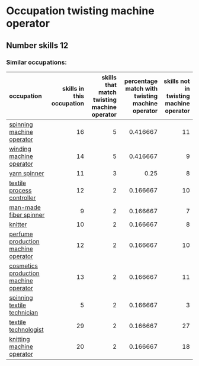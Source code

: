 # Occupation twisting machine operator
## Number skills 12
### Similar occupations:
| occupation                                                                        |   skills in this occupation |   skills that match twisting machine operator |   percentage match with twisting machine operator |   skills not in twisting machine operator |
|:----------------------------------------------------------------------------------|----------------------------:|----------------------------------------------:|--------------------------------------------------:|------------------------------------------:|
| [spinning machine operator](spinning_machine_operator.md)                         |                          16 |                                             5 |                                          0.416667 |                                        11 |
| [winding machine operator](winding_machine_operator.md)                           |                          14 |                                             5 |                                          0.416667 |                                         9 |
| [yarn spinner](yarn_spinner.md)                                                   |                          11 |                                             3 |                                          0.25     |                                         8 |
| [textile process controller](textile_process_controller.md)                       |                          12 |                                             2 |                                          0.166667 |                                        10 |
| [man-made fiber spinner](man-made_fiber_spinner.md)                               |                           9 |                                             2 |                                          0.166667 |                                         7 |
| [knitter](knitter.md)                                                             |                          10 |                                             2 |                                          0.166667 |                                         8 |
| [perfume production machine operator](perfume_production_machine_operator.md)     |                          12 |                                             2 |                                          0.166667 |                                        10 |
| [cosmetics production machine operator](cosmetics_production_machine_operator.md) |                          13 |                                             2 |                                          0.166667 |                                        11 |
| [spinning textile technician](spinning_textile_technician.md)                     |                           5 |                                             2 |                                          0.166667 |                                         3 |
| [textile technologist](textile_technologist.md)                                   |                          29 |                                             2 |                                          0.166667 |                                        27 |
| [knitting machine operator](knitting_machine_operator.md)                         |                          20 |                                             2 |                                          0.166667 |                                        18 |
